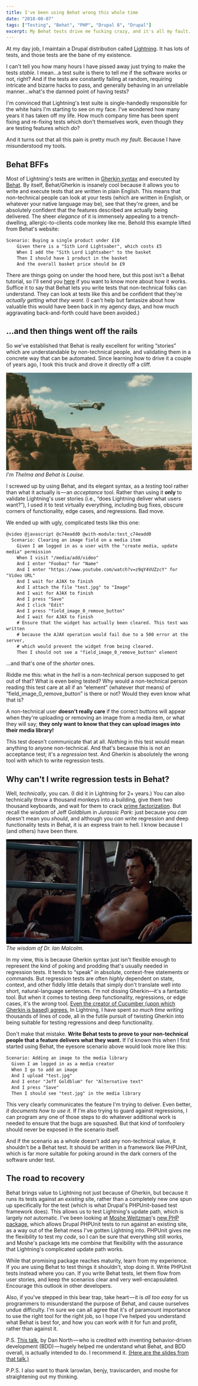 ```yaml
---
title: I've been using Behat wrong this whole time
date: "2018-08-07"
tags: ["Testing", "Behat", "PHP", "Drupal 8", "Drupal"]
excerpt: My Behat tests drive me fucking crazy, and it's all my fault. Learn when to write Behat tests, and when not to.
---
```

At my day job, I maintain a Drupal distribution called [Lightning](https://lightning.acquia.com). It has lots of tests, and those tests are the bane of my existence.

I can't tell you how many hours I have pissed away just trying to make the tests *stable*. I mean...a test suite is there to tell me if the software works or not, right? And if the tests are constantly failing at random, requiring intricate and bizarre hacks to pass, and generally behaving in an unreliable manner…what's the damned point of having tests?

I'm convinced that Lightning's test suite is single-handedly responsible for the white hairs I'm starting to see on my face. I've wondered how many years it has taken off my life. How much company time has been spent fixing and re-fixing tests which don't themselves work, even though they are testing features which *do*?

And it turns out that all this pain is pretty much *my fault*. Because I have misunderstood my tools.

## Behat BFFs
Most of Lightning's tests are written in [Gherkin syntax](https://docs.cucumber.io/gherkin/) and executed by [Behat](http://behat.org/en/latest/). By itself, Behat/Gherkin is insanely cool because it allows you to write and execute tests that are written in plain English. This means that non-technical people can look at your tests (which are written in English, or whatever your native language may be), see that they're green, and be absolutely confident that the features described are actually being delivered. The sheer *elegance* of it is immensely appealing to a trench-dwelling, allergic-to-clients code monkey like me. Behold this example lifted from Behat's website:

```
Scenario: Buying a single product under £10
    Given there is a "Sith Lord Lightsaber", which costs £5
    When I add the "Sith Lord Lightsaber" to the basket
    Then I should have 1 product in the basket
    And the overall basket price should be £9
```

There are things going on under the hood here, but this post isn't a Behat tutorial, so I'll send you [here](https://behat.org/) if you want to know more about how it works. Suffice it to say that Behat lets you write tests that non-technical folks can understand. They can look at tests like this and be confident that they're *actually getting what they want*. (I can't help but fantasize about how valuable this would have been back in my agency days, and how much aggravating back-and-forth could have been avoided.)

## ...and then things went off the rails
So we've established that Behat is really excellent for writing “stories” which are understandable by non-technical people, and validating them in a concrete way that can be automated. Since learning how to drive it a couple of years ago, I took this truck and drove it directly off a cliff.

![Thelma and Louise driving their car off a cliff at high speed.](/images/cliff.jpg)
*I'm Thelma and Behat is Louise.*

I screwed up by using Behat, and its elegant syntax, as a *testing* tool rather than what it actually is — an *acceptance* tool. Rather than using it **only** to validate Lightning's user stories (i.e., “does Lightning deliver what users want?”), I used it to test virtually everything, including bug fixes, obscure corners of functionality, edge cases, and regressions. Bad move.

We ended up with ugly, complicated tests like this one:

```
@video @javascript @c74eadd0 @with-module:test_c74eadd0
  Scenario: Clearing an image field on a media item
    Given I am logged in as a user with the "create media, update media" permission
    When I visit "/media/add/video"
    And I enter "Foobaz" for "Name"
    And I enter "https://www.youtube.com/watch?v=z9qY4VUZzcY" for "Video URL"
    And I wait for AJAX to finish
    And I attach the file "test.jpg" to "Image"
    And I wait for AJAX to finish
    And I press "Save"
    And I click "Edit"
    And I press "field_image_0_remove_button"
    And I wait for AJAX to finish
    # Ensure that the widget has actually been cleared. This test was written
    # because the AJAX operation would fail due to a 500 error at the server,
    # which would prevent the widget from being cleared.
    Then I should not see a "field_image_0_remove_button" element
```

...and that's one of the *shorter* ones.

Riddle me this: what in the *hell* is a non-technical person supposed to get out of that? What is even being tested? Why would a non-technical person reading this test care at all if an “element” (whatever *that* means) of “field_image_0_remove_button” is there or not? Would they even know what that is?

A non-technical user **doesn't really care** if the correct buttons will appear when they're uploading or removing an image from a media item, or what they will say; **they only want to know that they can upload images into their media library!**

This test doesn't communicate that at all. *Nothing* in this test would mean anything to anyone non-technical. And that's because this is not an acceptance test; it's a *regression* test. And Gherkin is absolutely the wrong tool with which to write regression tests.

## Why can't I write regression tests in Behat?

Well, *technically*, you can. (I did it in Lightning for 2+ years.) You can also technically throw a thousand monkeys into a building, give them two thousand keyboards, and wait for them to crack [prime factorization](https://en.wikipedia.org/wiki/Integer_factorization). But recall the wisdom of Jeff Goldblum in *Jurassic Park*: just because you *can* doesn't mean you *should*, and although you *can* write regression and deep functionality tests in Behat, it is an express train to hell. I know because I (and others) have been there.

![Jeff Goldblum as Dr. Ian Malcolm in Jurassic Park, shirtless and in a come-hither pose.](/images/goldblum.jpg)
*The wisdom of Dr. Ian Malcolm.*

In my view, this is because Gherkin syntax just isn't flexible enough to represent the kind of poking and prodding that's usually needed in regression tests. It tends to “speak” in absolute, context-free statements or commands. But regression tests are often *highly* dependent on state, context, and other fiddly little details that simply don't translate well into short, natural-language sentences. I'm not dissing Gherkin—it's a fantastic tool. But when it comes to testing deep functionality, regressions, or edge cases, it's the *wrong* tool. [Even the creator of Cucumber (upon which Gherkin is based) agrees.](https://cucumber.io/blog/2014/03/03/the-worlds-most-misunderstood-collaboration-tool) In Lightning, I have spent *so much time* writing thousands of lines of code, all in the futile pursuit of twisting Gherkin into being suitable for testing regressions and deep functionality.

Don't make that mistake. **Write Behat tests to prove to your non-technical people that a feature delivers what they want.** If I'd known this when I first started using Behat, the eyesore scenario above would look more like this:

```
Scenario: Adding an image to the media library
  Given I am logged in as a media creator
  When I go to add an image
  And I upload "test.jpg"
  And I enter "Jeff Goldblum" for "Alternative text"
  And I press "Save"
  Then I should see "test.jpg" in the media library
```

This very clearly communicates the feature I'm trying to deliver. Even better, *it documents how to use it*. If I'm also trying to guard against regressions, I can program any one of those steps to do whatever additional work is needed to ensure that the bugs are squashed. But that kind of tomfoolery should never be exposed in the scenario itself.

And if the scenario as a whole doesn't add any non-technical value, it shouldn't be a Behat test. It should be written in a framework like PHPUnit, which is far more suitable for poking around in the dark corners of the software under test.

## The road to recovery
Behat brings value to Lightning not just because of Gherkin, but because it runs its tests against an *existing* site, rather than a completely new one spun up specifically for the test (which is what Drupal's PHPUnit-based test framework does). This allows us to test Lightning's update path, which is largely *not* automatic. I've been looking at [Moshe Weitzman](https://medium.com/@weitzman)'s [new PHP package](https://gitlab.com/weitzman/drupal-test-traits), which allows Drupal PHPUnit tests to run against an existing site, as a way out of the Behat mess I've gotten Lightning into. PHPUnit gives me the flexibility to test my *code*, so I can be sure that everything still works, and Moshe's package lets me combine that flexibility with the assurance that Lightning's complicated update path works.

While that promising package reaches maturity, learn from my experience. If you are using Behat to test things it shouldn't, stop doing it. Write PHPUnit tests instead where you can. If you write Behat tests, let them flow from user stories, and keep the scenarios clear and very well-encapsulated. Encourage this outlook in other developers.

Also, if you've stepped in this bear trap, take heart — it is *all too easy* for us programmers to misunderstand the purpose of Behat, and cause ourselves undue difficulty. I'm sure we can all agree that it's of paramount importance to use the right tool for the right job, so I hope I've helped you understand what Behat is best for, and how you can work *with* it for fun and profit, rather than against it.

P.S. [This talk](https://skillsmatter.com/skillscasts/8633-bdd-is-not-about-testing), by Dan North — who is credited with inventing behavior-driven development (BDD) — hugely helped me understand what Behat, and BDD overall, is actually intended to do. I recommend it. [(Here are the slides from that talk.)](https://speakerdeck.com/tastapod/bdd-is-not-about-testing)

P.P.S. I also want to thank larowlan, benjy, traviscarden, and moshe for straightening out my thinking.
